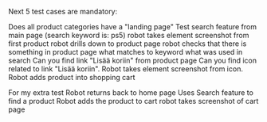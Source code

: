 Next 5 test cases are mandatory:

Does all product categories have a "landing page"
Test search feature from main page (search keyword is: ps5)
robot takes element screenshot from first product
robot drills down to product page
robot checks that there is something in product page what matches to keyword what was used in search
Can you find link "Lisää koriin" from product page
Can you find icon related to link "Lisää koriin". Robot takes element screenshot from icon.
Robot adds product into shopping cart

For my extra test
Robot returns back to home page
Uses Search feature to find a product
Robot adds the product to cart
robot takes screenshot of cart page